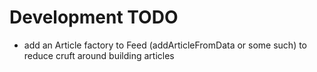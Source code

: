 # Development TODO

* add an Article factory to Feed (addArticleFromData or some such) to reduce cruft around building articles

